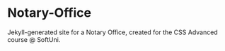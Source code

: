 ﻿# Notary-Office
Jekyll-generated site for a Notary Office, created for the CSS Advanced course @ SoftUni.
